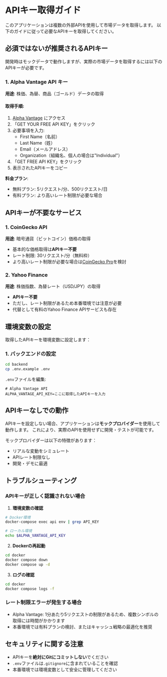 # APIキー取得ガイド

このアプリケーションは複数の外部APIを使用して市場データを取得します。
以下のガイドに従って必要なAPIキーを取得してください。

## 必須ではないが推奨されるAPIキー

開発時はモックデータで動作しますが、実際の市場データを取得するには以下のAPIキーが必要です。

### 1. Alpha Vantage API キー

**用途**: 株価、為替、商品（ゴールド）データの取得

#### 取得手順:
1. [Alpha Vantage](https://www.alphavantage.co/) にアクセス
2. 「GET YOUR FREE API KEY」をクリック
3. 必要事項を入力:
   - First Name（名前）
   - Last Name（姓）
   - Email（メールアドレス）
   - Organization（組織名、個人の場合は"Individual"）
4. 「GET FREE API KEY」をクリック
5. 表示されたAPIキーをコピー

**料金プラン**:
- 無料プラン: 5リクエスト/分、500リクエスト/日
- 有料プラン: より高いレート制限が必要な場合


## APIキーが不要なサービス

### 1. CoinGecko API

**用途**: 暗号通貨（ビットコイン）価格の取得

- 基本的な価格取得は**APIキー不要**
- レート制限: 30リクエスト/分（無料枠）
- より高いレート制限が必要な場合は[CoinGecko Pro](https://www.coingecko.com/en/api/pricing)を検討

### 2. Yahoo Finance

**用途**: 株価指数、為替レート（USD/JPY）の取得

- **APIキー不要**
- ただし、レート制限があるため本番環境では注意が必要
- 代替として有料のYahoo Finance APIサービスも存在

## 環境変数の設定

取得したAPIキーを環境変数に設定します：

### 1. バックエンドの設定
```bash
cd backend
cp .env.example .env
```

`.env`ファイルを編集:
```env
# Alpha Vantage API
ALPHA_VANTAGE_API_KEY=ここに取得したAPIキーを入力
```

## APIキーなしでの動作

APIキーを設定しない場合、アプリケーションは**モックプロバイダー**を使用して動作します。
これにより、実際のAPIを使用せずに開発・テストが可能です。

モックプロバイダーは以下の特徴があります：
- リアルな変動をシミュレート
- APIレート制限なし
- 開発・デモに最適

## トラブルシューティング

### APIキーが正しく認識されない場合

1. **環境変数の確認**
```bash
# Docker環境
docker-compose exec api env | grep API_KEY

# ローカル環境
echo $ALPHA_VANTAGE_API_KEY
```

2. **Dockerの再起動**
```bash
cd docker
docker compose down
docker compose up -d
```

3. **ログの確認**
```bash
cd docker
docker compose logs -f
```

### レート制限エラーが発生する場合

- Alpha Vantage: 1分あたり5リクエストの制限があるため、複数シンボルの取得には時間がかかります
- 本番環境では有料プランの検討、またはキャッシュ戦略の最適化を推奨

## セキュリティに関する注意

- APIキーを**絶対にGitにコミットしない**でください
- `.env`ファイルは`.gitignore`に含まれていることを確認
- 本番環境では環境変数として安全に管理してください